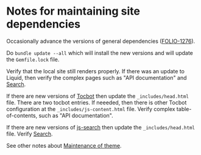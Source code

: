 # Notes for maintaining site dependencies

Occasionally advance the versions of general dependencies
([FOLIO-1276](https://issues.folio.org/browse/FOLIO-1276)).

Do `bundle update --all` which will install the new versions
and will update the `Gemfile.lock` file.

Verify that the local site still renders properly.
If there was an update to Liquid, then verify the complex pages
such as "API documentation" and [Search](maintain-search.md).

If there are new versions of [Tocbot](https://github.com/tscanlin/tocbot)
then update the `_includes/head.html` file. There are two tocbot entries.
If neeeded, then there is other Tocbot configuration at the
`_includes/js-content.html` file.
Verify complex table-of-contents, such as "API documentation".

If there are new versions of [js-search](https://github.com/bvaughn/js-search)
then update the `_includes/head.html` file.
Verify [Search](maintain-search.md).

See other notes about [Maintenance of theme](maintain-theme.md).


